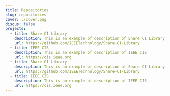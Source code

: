 ```yaml
---
title: Repositories
slug: repositories
cover: ./cover.png
disqus: false
projects:
  - title: Share CI Library
    description: This is an example of description of Share CI Library repository
    url: https://github.com/IEEETechnology/Share-CI-Library
  - title: IEEE CIS
    description: This is an example of description of IEEE CIS
    url: https://cis.ieee.org
  - title: Share CI Library
    description: This is an example of description of Share CI Library repository
    url: https://github.com/IEEETechnology/Share-CI-Library
  - title: IEEE CIS
    description: This is an example of description of IEEE CIS
    url: https://cis.ieee.org
---
```

